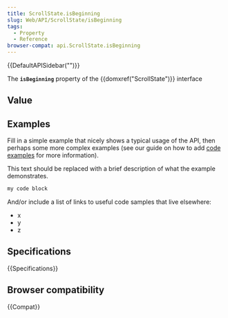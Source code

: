 ```yaml
---
title: ScrollState.isBeginning
slug: Web/API/ScrollState/isBeginning
tags:
  - Property
  - Reference
browser-compat: api.ScrollState.isBeginning
---
```

{{DefaultAPISidebar("")}}

The **`isBeginning`** property of the {{domxref("ScrollState")}} interface 

## Value



## Examples

Fill in a simple example that nicely shows a typical usage of the API, then perhaps some more complex examples (see our guide on how to add [code examples](/en-US/docs/MDN/Contribute/Structures/Code_examples) for more information).

This text should be replaced with a brief description of what the example demonstrates.

```js
my code block
```

And/or include a list of links to useful code samples that live elsewhere:

*   x
*   y
*   z

## Specifications

{{Specifications}}

## Browser compatibility

{{Compat}}


